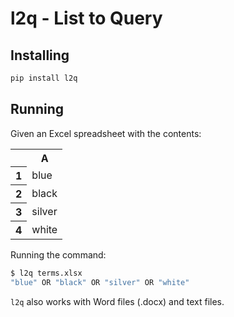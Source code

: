# l2q - List to Query

## Installing

```bash
pip install l2q
```

## Running

Given an Excel spreadsheet with the contents:

<table>
    <tr>
        <th></th>
        <th>A</th>
    </tr>
    <tr>
        <th>1</th>
        <td>blue</td>
    </tr>
    <tr>
        <th>2</th>
        <td>black</td>
    </tr>
    <tr>
        <th>3</th>
        <td>silver</td>
    </tr>
    <tr>
        <th>4</th>
        <td>white</td>
    </tr>
</table>

Running the command:

```bash
$ l2q terms.xlsx
"blue" OR "black" OR "silver" OR "white"
```

`l2q` also works with Word files (.docx) and text files.
